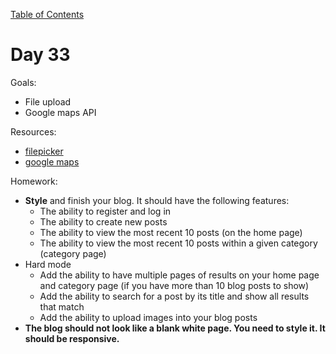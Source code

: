 [Table of Contents](/README.md)

# Day 33

Goals:
* File upload
* Google maps API

Resources:
* [filepicker](https://www.filepicker.com/)
* [google maps](https://developers.google.com/maps/documentation/javascript/)

Homework:
* **Style** and finish your blog. It should have the following features:
	* The ability to register and log in
	* The ability to create new posts
	* The ability to view the most recent 10 posts (on the home page)
	* The ability to view the most recent 10 posts within a given category (category page)
* Hard mode
	* Add the ability to have multiple pages of results on your home page and category page (if you have more than 10 blog posts to show)
	* Add the ability to search for a post by its title and show all results that match
	* Add the ability to upload images into your blog posts
* **The blog should not look like a blank white page. You need to style it. It should be responsive.**
